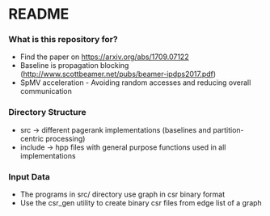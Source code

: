 # README #


### What is this repository for? ###

* Find the paper on https://arxiv.org/abs/1709.07122
* Baseline is propagation blocking (http://www.scottbeamer.net/pubs/beamer-ipdps2017.pdf)
* SpMV acceleration - Avoiding random accesses and reducing overall communication

### Directory Structure ###

* src -> different pagerank implementations (baselines and partition-centric processing)
* include -> hpp files with general purpose functions used in all implementations
 
### Input Data ###

* The programs in src/ directory use graph in csr binary format
* Use the csr_gen utility to create binary csr files from edge list of a graph
